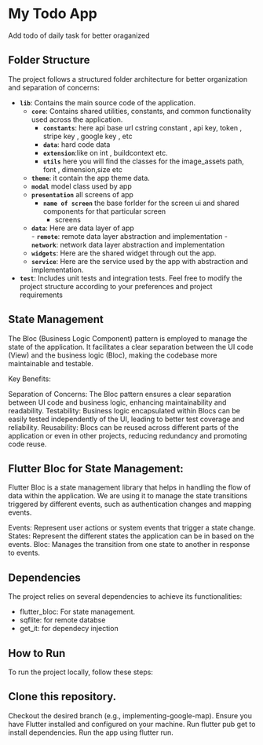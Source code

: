 # My Todo App

Add todo of daily task for better oraganized


## Folder Structure
The project follows a structured folder architecture for better organization and separation of concerns:

- **`lib`**: Contains the main source code of the application.
  - **`core`**: Contains shared utilities, constants, and common functionality used across the application.
     - **`constants`**: here api base url cstring         constant , api key, token , stripe key , google key , etc
     - **`data`**: hard code data
     - **`extension`**:like on int , buildcontext etc.
     - **`utils`** here you will find the classes for the image_assets path, font , dimension,size etc
  - **`theme`**: it contain the app theme data.   
  - **`modal`** model class used by app
  - **`presentation`** all screens of app
       - **`name of screen`** the base forlder for the screen ui and shared components for that particular screen
            - screens
  - **`data`**: Here are data layer of app  
        - **`remote`**: remote data layer abstraction and implementation 
        - **`network`**: network data layer abstraction and implementation 
   - **`widgets`**: Here are the shared widget through out the app.  
  - **`service`**: Here are the service used by the app with abstraction and implementation.       
- **`test`**: Includes unit tests and integration tests.
Feel free to modify the project structure according to your preferences and project requirements

## State Management
The Bloc (Business Logic Component) pattern is employed to manage the state of the application. It facilitates a clear separation between the UI code (View) and the business logic (Bloc), making the codebase more maintainable and testable.

Key Benefits:

Separation of Concerns: The Bloc pattern ensures a clear separation between UI code and business logic, enhancing maintainability and readability.
Testability: Business logic encapsulated within Blocs can be easily tested independently of the UI, leading to better test coverage and reliability.
Reusability: Blocs can be reused across different parts of the application or even in other projects, reducing redundancy and promoting code reuse.

## Flutter Bloc for State Management:
Flutter Bloc is a state management library that helps in handling the flow of data within the application. We are using it to manage the state transitions triggered by different events, such as authentication changes and mapping events.

Events: Represent user actions or system events that trigger a state change.
States: Represent the different states the application can be in based on the events.
Bloc: Manages the transition from one state to another in response to events.

## Dependencies
The project relies on several dependencies to achieve its functionalities:

- flutter_bloc: For state management.
- sqflite: for remote databse
- get_it: for dependecy injection


## How to Run
To run the project locally, follow these steps:

## Clone this repository.
Checkout the desired branch (e.g., implementing-google-map).
Ensure you have Flutter installed and configured on your machine.
Run flutter pub get to install dependencies.
Run the app using flutter run.
